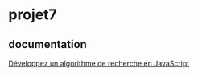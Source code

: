 # projet7

## documentation

[Développez un algorithme de recherche en JavaScript](https://openclassrooms.com/fr/paths/314/projects/814/assignment)
